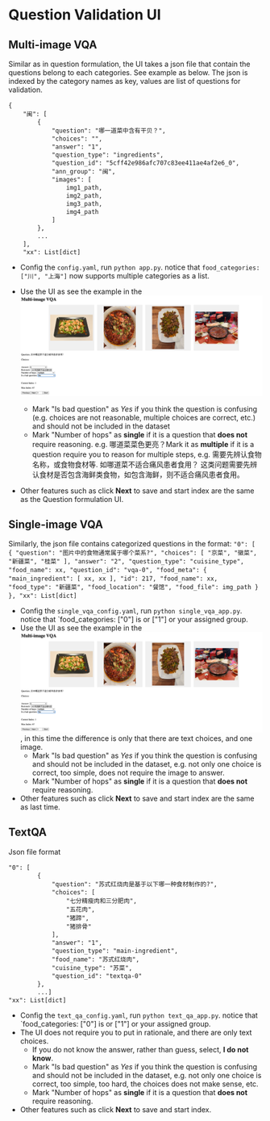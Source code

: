 # Question Validation UI

## Multi-image VQA

Similar as in question formulation, the UI takes a json file that contain the questions belong to each categories. See example as below. The json is indexed by the category names as key, values are list of questions for validation.

```
{
    "闽": [ 
        {
            "question": "哪一道菜中含有干贝？",
            "choices": "",
            "answer": "1",
            "question_type": "ingredients",
            "question_id": "5cff42e986afc707c83ee411ae4af2e6_0",
            "ann_group": "闽",
            "images": [
                img1_path,
                img2_path,
                img3_path,
                img4_path
            ]
        },
        ...
    ],
    "xx": List[dict]
```


- Config the `config.yaml`, run `python app.py`. 
notice that `food_categories: ["川", "上海"]` now supports multiple categories as a list.

- Use the UI as see the example in the ![val-annotaion-guide](val-ui/val-annotation-guide.png)
    - Mark "Is bad question" as *Yes* if you think the question is confusing (e.g. choices are not reasonable, multiple choices are correct, etc.) and should not be included in the dataset
    - Mark "Number of hops" as **single** if it is a question that **does not** require reasoning. e.g. 哪道菜菜色更亮？Mark it as **multiple** if it is a question require you to reason for multiple steps, e.g. 需要先辨认食物名称，或食物食材等. 如哪道菜不适合痛风患者食用？ 这类问题需要先辨认食材是否包含海鲜类食物，如包含海鲜，则不适合痛风患者食用。

- Other features such as click **Next** to save and start index are the same as the Question formulation UI.


## Single-image VQA

Similarly, the json file contains categorized questions in the format:
    ```
    "0": [
            {
                "question": "图片中的食物通常属于哪个菜系?",
                "choices": [
                    "京菜",
                    "徽菜",
                    "新疆菜",
                    "桂菜"
                ],
                "answer": "2",
                "question_type": "cuisine_type",
                "food_name": xx,
                "question_id": "vqa-0",
                "food_meta": {
                    "main_ingredient": [
                       xx, xx
                    ],
                    "id": 217,
                    "food_name": xx,
                    "food_type": "新疆菜",
                    "food_location": "餐馆",
                    "food_file": img_path
                }
            },
    "xx": List[dict]  
    ```
- Config the `single_vqa_config.yaml`, run `python single_vqa_app.py`. 
notice that `food_categories: ["0"] is or ["1"] or your assigned group.
- Use the UI as see the example in the ![val-annotaion-guide](val-ui/val-annotation-guide.png), in this time the difference is only that there are text choices, and one image.
    - Mark "Is bad question" as *Yes* if you think the question is confusing and should not be included in the dataset, e.g. not only one choice is correct, too simple, does not require the image to answer.
    - Mark "Number of hops" as **single** if it is a question that **does not** require reasoning. 
- Other features such as click **Next** to save and start index are the same as last time.

## TextQA

Json file format
```
"0": [
        {
            "question": "苏式红烧肉是基于以下哪一种食材制作的?",
            "choices": [
                "七分精瘦肉和三分肥肉",
                "五花肉",
                "猪蹄",
                "猪排骨"
            ],
            "answer": "1",
            "question_type": "main-ingredient",
            "food_name": "苏式红烧肉",
            "cuisine_type": "苏菜",
            "question_id": "textqa-0"
        },
        ...]
"xx": List[dict]
```
- Config the `text_qa_config.yaml`, run `python text_qa_app.py`. 
notice that `food_categories: ["0"] is or ["1"] or your assigned group.
- The UI does not require you to put in rationale, and there are only text choices.
    - If you do not know the answer, rather than guess, select, **I do not know**.
    - Mark "Is bad question" as *Yes* if you think the question is confusing and should not be included in the dataset, e.g. not only one choice is correct, too simple, too hard, the choices does not make sense, etc.
    - Mark "Number of hops" as **single** if it is a question that **does not** require reasoning. 
- Other features such as click **Next** to save and start index.